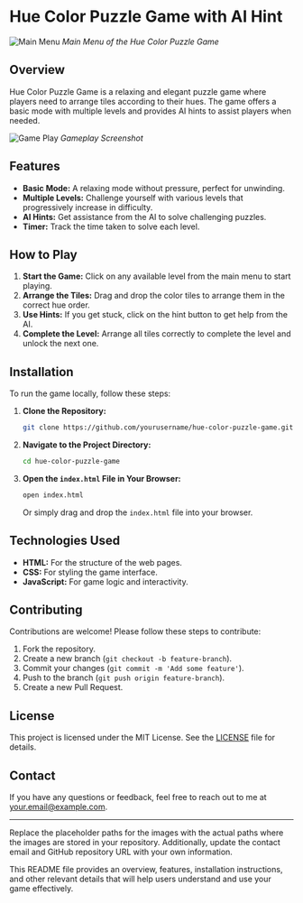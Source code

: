 # Hue Color Puzzle Game with AI Hint

![Main Menu](path/to/your/main_menu_image.png)
*Main Menu of the Hue Color Puzzle Game*

## Overview

Hue Color Puzzle Game is a relaxing and elegant puzzle game where players need to arrange tiles according to their hues. The game offers a basic mode with multiple levels and provides AI hints to assist players when needed. 

![Game Play](https://drive.google.com/file/d/1UH7iXbqmX3UkpHjlOYsZwJaxAjNmN1DQ/view?usp=sharing)
*Gameplay Screenshot*

## Features

- **Basic Mode:** A relaxing mode without pressure, perfect for unwinding.
- **Multiple Levels:** Challenge yourself with various levels that progressively increase in difficulty.
- **AI Hints:** Get assistance from the AI to solve challenging puzzles.
- **Timer:** Track the time taken to solve each level.

## How to Play

1. **Start the Game:** Click on any available level from the main menu to start playing.
2. **Arrange the Tiles:** Drag and drop the color tiles to arrange them in the correct hue order.
3. **Use Hints:** If you get stuck, click on the hint button to get help from the AI.
4. **Complete the Level:** Arrange all tiles correctly to complete the level and unlock the next one.

## Installation

To run the game locally, follow these steps:

1. **Clone the Repository:**
    ```sh
    git clone https://github.com/yourusername/hue-color-puzzle-game.git
    ```
2. **Navigate to the Project Directory:**
    ```sh
    cd hue-color-puzzle-game
    ```
3. **Open the `index.html` File in Your Browser:**
    ```sh
    open index.html
    ```
    Or simply drag and drop the `index.html` file into your browser.

## Technologies Used

- **HTML:** For the structure of the web pages.
- **CSS:** For styling the game interface.
- **JavaScript:** For game logic and interactivity.

## Contributing

Contributions are welcome! Please follow these steps to contribute:

1. Fork the repository.
2. Create a new branch (`git checkout -b feature-branch`).
3. Commit your changes (`git commit -m 'Add some feature'`).
4. Push to the branch (`git push origin feature-branch`).
5. Create a new Pull Request.

## License

This project is licensed under the MIT License. See the [LICENSE](LICENSE) file for details.

## Contact

If you have any questions or feedback, feel free to reach out to me at [your.email@example.com](mailto:your.email@example.com).

---

Replace the placeholder paths for the images with the actual paths where the images are stored in your repository. Additionally, update the contact email and GitHub repository URL with your own information.

This README file provides an overview, features, installation instructions, and other relevant details that will help users understand and use your game effectively.
